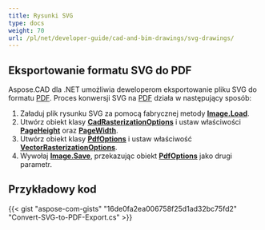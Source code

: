 ```yaml
---
title: Rysunki SVG
type: docs
weight: 70
url: /pl/net/developer-guide/cad-and-bim-drawings/svg-drawings/
---
```


## **Eksportowanie formatu SVG do PDF**

Aspose.CAD dla .NET umożliwia deweloperom eksportowanie pliku SVG do formatu [PDF](https://docs.fileformat.com/pdf/). Proces konwersji SVG na [PDF](https://docs.fileformat.com/pdf/) działa w następujący sposób:

1. Załaduj plik rysunku SVG za pomocą fabrycznej metody [**Image.Load**](https://reference.aspose.com/cad/net/aspose.cad.image/load/methods/2).
1. Utwórz obiekt klasy [**CadRasterizationOptions**](https://reference.aspose.com/cad/net/aspose.cad.imageoptions/cadrasterizationoptions) i ustaw właściwości [**PageHeight**](https://reference.aspose.com/cad/net/aspose.cad.imageoptions/vectorrasterizationoptions/properties/pageheight) oraz [**PageWidth**](https://reference.aspose.com/cad/net/aspose.cad.imageoptions/vectorrasterizationoptions/properties/pagewidth).
1. Utwórz obiekt klasy [**PdfOptions**](https://reference.aspose.com/cad/net/aspose.cad.imageoptions/pdfoptions) i ustaw właściwość [**VectorRasterizationOptions**](https://reference.aspose.com/cad/net/aspose.cad.imageoptions/vectorrasterizationoptions).
1. Wywołaj [**Image.Save**](https://reference.aspose.com/cad/net/aspose.cad/image/methods/save/index), przekazując obiekt [**PdfOptions**](https://reference.aspose.com/cad/net/aspose.cad.imageoptions/pdfoptions) jako drugi parametr.

## Przykładowy kod

{{< gist "aspose-com-gists" "16de0fa2ea006758f25d1ad32bc75fd2" "Convert-SVG-to-PDF-Export.cs" >}}

